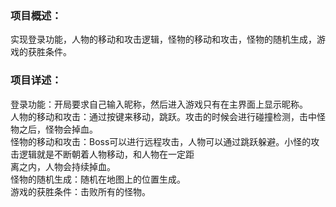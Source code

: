 ### 项目概述：  
实现登录功能，人物的移动和攻击逻辑，怪物的移动和攻击，怪物的随机生成，游戏的获胜条件。

### 项目详述：
登录功能：开局要求自己输入昵称，然后进入游戏只有在主界面上显示昵称。  
人物的移动和攻击：通过按键来移动，跳跃。攻击的时候会进行碰撞检测，击中怪物之后，怪物会掉血。  
怪物的移动和攻击：Boss可以进行远程攻击，人物可以通过跳跃躲避。小怪的攻击逻辑就是不断朝着人物移动，和人物在一定距  
离之内，人物会持续掉血。  
怪物的随机生成：随机在地图上的位置生成。  
游戏的获胜条件：击败所有的怪物。

